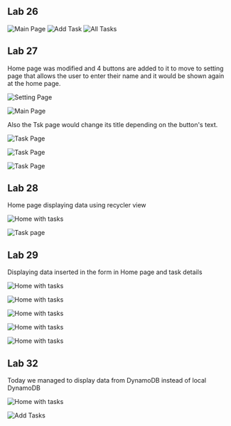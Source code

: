 ## Lab 26

![Main Page](./screenshots/1.png)
![Add Task](./screenshots/2.png)
![All Tasks](./screenshots/3.png)

## Lab 27

Home page was modified and 4 buttons are added to it to move to setting page that allows the user to enter their name and it would be shown again at the home page.

![Setting Page](./screenshots/21.png)

![Main Page](./screenshots/22.png)

Also the Tsk page would change its title depending on the button's text.

![Task Page](./screenshots/23.png)

![Task Page](./screenshots/24.png)

![Task Page](./screenshots/25.png)

## Lab 28

Home page displaying data using recycler view

![Home with tasks](./screenshots/26.png)

![Task page](./screenshots/27.png)
## Lab 29

Displaying data inserted in the form in Home page and task details

![Home with tasks](./screenshots/31.png)

![Home with tasks](./screenshots/32.png)

![Home with tasks](./screenshots/33.png)

![Home with tasks](./screenshots/34.png)

![Home with tasks](./screenshots/35.png)

## Lab 32

Today we managed to display data from DynamoDB instead of local DynamoDB

![Home with tasks](./screenshots/36.png)

![Add Tasks](./screenshots/37.png)
